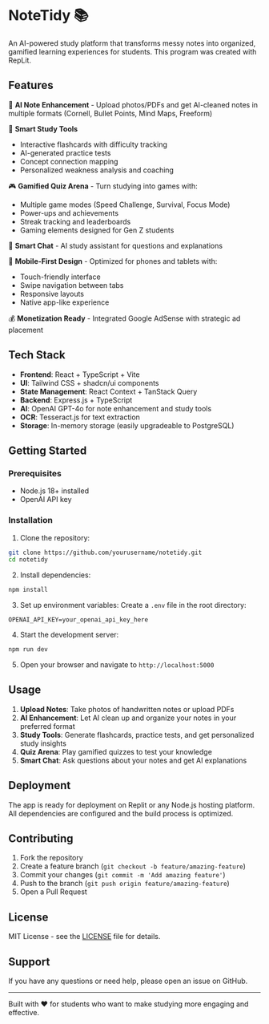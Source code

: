 # NoteTidy 📚

An AI-powered study platform that transforms messy notes into organized, gamified learning experiences for students. This program was created with RepLit.

## Features

🎯 **AI Note Enhancement** - Upload photos/PDFs and get AI-cleaned notes in multiple formats (Cornell, Bullet Points, Mind Maps, Freeform)

🧠 **Smart Study Tools**
- Interactive flashcards with difficulty tracking
- AI-generated practice tests
- Concept connection mapping
- Personalized weakness analysis and coaching

🎮 **Gamified Quiz Arena** - Turn studying into games with:
- Multiple game modes (Speed Challenge, Survival, Focus Mode)
- Power-ups and achievements
- Streak tracking and leaderboards
- Gaming elements designed for Gen Z students

💬 **Smart Chat** - AI study assistant for questions and explanations

📱 **Mobile-First Design** - Optimized for phones and tablets with:
- Touch-friendly interface
- Swipe navigation between tabs
- Responsive layouts
- Native app-like experience

💰 **Monetization Ready** - Integrated Google AdSense with strategic ad placement

## Tech Stack

- **Frontend**: React + TypeScript + Vite
- **UI**: Tailwind CSS + shadcn/ui components
- **State Management**: React Context + TanStack Query
- **Backend**: Express.js + TypeScript
- **AI**: OpenAI GPT-4o for note enhancement and study tools
- **OCR**: Tesseract.js for text extraction
- **Storage**: In-memory storage (easily upgradeable to PostgreSQL)

## Getting Started

### Prerequisites
- Node.js 18+ installed
- OpenAI API key

### Installation

1. Clone the repository:
```bash
git clone https://github.com/yourusername/notetidy.git
cd notetidy
```

2. Install dependencies:
```bash
npm install
```

3. Set up environment variables:
Create a `.env` file in the root directory:
```env
OPENAI_API_KEY=your_openai_api_key_here
```

4. Start the development server:
```bash
npm run dev
```

5. Open your browser and navigate to `http://localhost:5000`

## Usage

1. **Upload Notes**: Take photos of handwritten notes or upload PDFs
2. **AI Enhancement**: Let AI clean up and organize your notes in your preferred format
3. **Study Tools**: Generate flashcards, practice tests, and get personalized study insights
4. **Quiz Arena**: Play gamified quizzes to test your knowledge
5. **Smart Chat**: Ask questions about your notes and get AI explanations

## Deployment

The app is ready for deployment on Replit or any Node.js hosting platform. All dependencies are configured and the build process is optimized.

## Contributing

1. Fork the repository
2. Create a feature branch (`git checkout -b feature/amazing-feature`)
3. Commit your changes (`git commit -m 'Add amazing feature'`)
4. Push to the branch (`git push origin feature/amazing-feature`)
5. Open a Pull Request

## License

MIT License - see the [LICENSE](LICENSE) file for details.

## Support

If you have any questions or need help, please open an issue on GitHub.

---

Built with ❤️ for students who want to make studying more engaging and effective.
